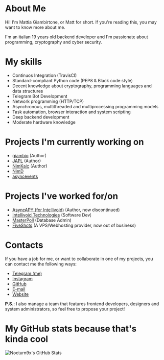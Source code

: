 # About Me

Hi! I'm Mattia Giambirtone, or Matt for short. If you're reading this, you may want to know more about me.

I'm an italian 19 years old backend developer and I'm passionate about programming, cryptography and cyber security.


# My skills

- Continuos Integration (TravisCI)
- Standard-compliant Python code (PEP8 & Black code style)
- Decent knowledge about cryptography, programming languages and data structures
- Telegram Bot Development
- Network programming (HTTP/TCP)
- Asynchronous, multithreaded and multiprocessing programming models
- Task automation, browser interaction and system scripting
- Deep backend development
- Moderate hardware knowledge

# Projects I'm currently working on

- [giambio](https://github.com/nocturn9x/giambio) (Author)
- [JAPL](https://github.com/japl-lang) (Author)
- [NimKalc](https://github.com/nocturn9x/nimkalc) (Author)
- [NimD](https://github.com/nocturn9x/nimd)
- [asyncevents](https://github.com/nocturn9x/asyncevents)


# Projects I've worked for/on
- [AsyncAPY (for Intellivoid)](https://asyncapy.readthedocs.io) (Author, now discontinued)
- [Intellivoid Technologies](https://intellivoid.net) (Software Dev)
- [MasterPoll](https://telegram.me/MasterPoll) (Database Admin)
- [FiveShots](https://fiveshots.tech) (A VPS/Webhosting provider, now out of business)

# Contacts

If you have a job for me, or want to collaborate in one of my projects, you can contact me the following ways:

- [Telegram (me)](https://t.me/nocturn9x)
- [Instagram](https://instagram.com/nocturn9x)
- [GitHub](https://github.com/nocturn9x)
- [E-mail](mailto:hackhab@gmail.com)
- [Website](https://nocturn9x.space)


**P.S.**: I also manage a team that features frontend developers, designers and system administrators, so feel free to propose your project!

# My GitHub stats because that's kinda cool

![Nocturn9x's GitHub Stats](https://github-readme-stats.vercel.app/api?username=nocturn9x)
